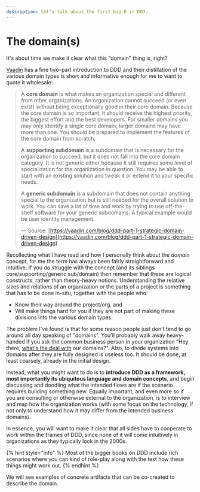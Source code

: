 ```yaml
---
description: Let's talk about the first big D in DDD.
---
```


# The domain(s)

It's about time we make it clear what this "domain" thing is, right?

[Vaadin](https://vaadin.com/) has a fine two-part introduction to DDD and their distillation of the various domain types is short and informative enough for me to want to quote it wholesale:

> A **core domain** is what makes an organization special and different from other organizations. An organization cannot succeed (or even exist) without being exceptionally good in their core domain. Because the core domain is so important, it should receive the highest priority, the biggest effort and the best developers. For smaller domains you may only identify a single core domain, larger domains may have more than one. You should be prepared to implement the features of the core domain from scratch.
>
> A **supporting subdomain** is a subdomain that is necessary for the organization to succeed, but it does not fall into the core domain category. It is not generic either because it still requires some level of specialization for the organization in question. You may be able to start with an existing solution and tweak it or extend it to your specific needs.
>
> A **generic subdomain** is a subdomain that does not contain anything special to the organization but is still needed for the overall solution to work. You can save a lot of time and work by trying to use off-the-shelf software for your generic subdomains. A typical example would be user identity management.
>
> — Source: [https://vaadin.com/blog/ddd-part-1-strategic-domain-driven-design](https://vaadin.com/blog/ddd-part-1-strategic-domain-driven-design)

Recollecting what I have read and how I personally think about the _domain_ concept, for me the term has always been fairly straightforward and intuitive. If you do struggle with the concept (and its siblings core/supporting/generic sub/domain) then remember that these are logical constructs, rather than theory-heavy notions. Understanding the relative sizes and relations of an organization or the parts of a project is something that has to be done in-situ, together with the people who:

* Know their way around the project/org, and
* Will make things hard for you if they are not part of making these divisions into the various domain types.&#x20;

The problem I've found is that for some reason people just don't tend to go around all day speaking of "domains". You'll probably walk away heavy-handed if you ask the common business person in your organization "Hey there, [what's the deal with](https://www.youtube.com/watch?v=v1cVl7KHsGA) our domains?". Also, to divide systems into domains after they are fully designed is useless too. It should be done, at least coarsely, already in the initial design.

Instead, what you might want to do is to **introduce DDD as a framework, most importantly its ubiquitous language and domain concepts**, and begin discussing and doodling what the intended flows are if the scenario requires building something new. Equally important, and even more so if you are consulting or otherwise external to the organization, is to interview and map how the organization works (with some focus on the technology, if not only to understand how it may differ from the intended business domains).

In essence, you will want to make it clear that all sides have to cooperate to work within the frames of DDD, since none of it will come intuitively in organizations as they typically look in the 2000s.

{% hint style="info" %}
Most of the bigger books on DDD include rich scenarios where you can kind of role-play along with the text how these things might work out.
{% endhint %}

We will see examples of concrete artifacts that can be co-created to describe the domain.
